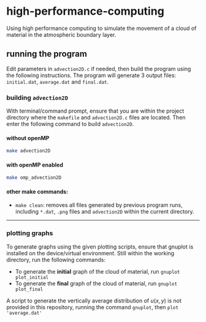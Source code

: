 # high-performance-computing
Using high performance computing to simulate the movement of a cloud of material in the atmospheric boundary layer.

## running the program
Edit parameters in `advection2D.c` if needed, then build the program using the following instructions. The program will generate 3 output files: `initial.dat`, `average.dat` and `final.dat`. 

### building `advection2D`
With terminal/command prompt, ensure that you are within the project directory where the `makefile` and `advection2D.c` files are located. Then enter the following command to build `advection2D`.

#### without openMP
```bash
make advection2D
```

#### with openMP enabled
```bash
make omp_advection2D
```

#### other make commands:
- `make clean`: removes all files generated by previous program runs, including `*.dat`, `.png` files and `advection2D` within the current directory.

---
### plotting graphs
To generate graphs using the given plotting scripts, ensure that gnuplot is installed on the device/virtual environment. Still within the working directory, run the following commands:

- To generate the **initial** graph of the cloud of material, run `gnuplot plot_initial`
- To generate the **final** graph of the cloud of material, run `gnuplot plot_final`

A script to generate the vertically average distribution of $u(x,y)$ is not provided in this repository, running the command `gnuplot`, then `plot 'average.dat'`

